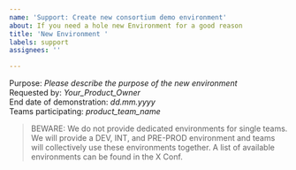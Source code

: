```yaml
---
name: 'Support: Create new consortium demo environment'
about: If you need a hole new Environment for a good reason
title: 'New Environment '
labels: support
assignees: ''

---
```


Purpose: *Please describe the purpose of the new environment*  
Requested by: *Your_Product_Owner*  
End date of demonstration: *dd.mm.yyyy*  
Teams participating: *product_team_name*

> BEWARE: 
> We do not provide dedicated environments for single teams. We will provide a DEV, INT, and 
PRE-PROD environment and teams will collectively use these environments together. A list of available environments can be found in the X Conf.
